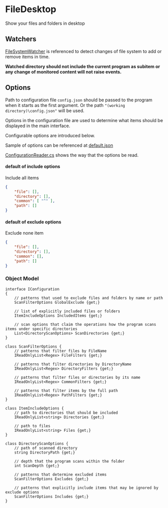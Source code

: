# FileDesktop

Show your files and folders in desktop

## Watchers
[FileSystemWatcher](https://msdn.microsoft.com/library/system.io.filesystemwatcher.aspx) is referenced to detect changes of file system to add or remove items in time.

**Watched directory should not include the current program as subitem or any change of monitored content will not raise events.**

## Options
Path to configuration file `config.json` should be passed to the program when it starts as the first argument. Or the path `"(working directory)\config.json"` will be used.

Options in the configuration file are used to determine what items should be displayed in the main interface.

Configurable options are introduced below.

Sample of options can be referenced at [default.json](https://github.com/lzl1918/FileDesktop/blob/master/FileDesktop/default.json)

[ConfigurationReader.cs](https://github.com/lzl1918/FileDesktop/blob/master/FileDesktop.Base/Configurations/ConfigurationReader.cs) shows the way that the options be read.


#### default of include options
Include all items
```Json
{
    "file": [],
    "directory": [],
    "common": [ "^" ],
    "path": []
}
```

#### default of exclude options
Exclude none item
```Json
{
    "file": [],
    "directory": [],
    "common": [],
    "path": []
}
```

### Object Model
```CSharp
interface IConfiguration
{
    // patterns that used to exclude files and folders by name or path
    ScanFilterOptions GlobalExclude {get;}

    // list of explicitly included files or folders
    ItemIncludeOptions IncludedItems {get;}

    // scan options that claim the operations how the program scans items under specific directories
    List<DirectoryScanOptions> ScanDirectories {get;}
}

class ScanFilterOptions {
    // patterns that filter files by FileName
    IReadOnlyList<Regex> FileFilters {get;}

    // patterns that filter directories by DirectoryName
    IReadOnlyList<Regex> DirectoryFilters {get;}

    // patterns that filter files or directories by its name
    IReadOnlyList<Regex> CommonFilters {get;}

    // patterns that filter items by the full path
    IReadOnlyList<Regex> PathFilters {get;}
}

class ItemIncludeOptions {
    // path to directories that should be included
    IReadOnlyList<string> Directories {get;}

    // path to files
    IReadOnlyList<string> Files {get;}
}

class DirectoryScanOptions {
    // path of scanned directory
    string DirectoryPath {get;}

    // depth that the program scans within the folder
    int ScanDepth {get;}

    // patterns that determine excluded items
    ScanFilterOptions Excludes {get;}

    // patterns that explicitly include items that may be ignored by exclude options
    ScanFilterOptions Includes {get;}
}
```
